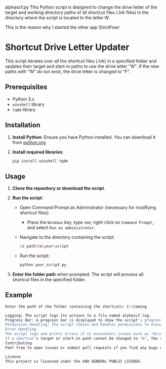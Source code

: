 alphascf.py
This Python script is designed to change the drive letter of the target and working directory paths of all shortcut files (.lnk files) in the directory where the script is located to the letter W.

This is the reason why I started the other app ShrctFixer

# Shortcut Drive Letter Updater

This script iterates over all the shortcut files (.lnk) in a specified folder and updates their target and start-in paths to use the drive letter "W". If the new paths with "W" do not exist, the drive letter is changed to "F".

## Prerequisites

- Python 3.x
- `winshell` library
- `tqdm` library

## Installation

1. **Install Python**: Ensure you have Python installed. You can download it from [python.org](https://www.python.org/).

2. **Install required libraries**:
    ```bash
    pip install winshell tqdm
    ```

## Usage

1. **Clone the repository or download the script**.

2. **Run the script**:

    - Open Command Prompt as Administrator (necessary for modifying shortcut files):
        - Press the `Windows` key, type `cmd`, right-click on `Command Prompt`, and select `Run as administrator`.

    - Navigate to the directory containing the script:
        ```bash
        cd path\to\your\script
        ```

    - Run the script:
        ```bash
        python your_script.py
        ```

3. **Enter the folder path** when prompted. The script will process all shortcut files in the specified folder.

## Example

```bash
Enter the path of the folder containing the shortcuts: C:\Gaming

Logging: The script logs its actions to a file named alphascf.log.
Progress Bar: A progress bar is displayed to show the script's progress.
Permission Handling: The script checks and handles permissions to ensure it can modify the shortcut files.
Error Handling
The script logs and prints errors if it encounters issues such as "Access is denied" or invalid file paths.
If a shortcut's target or start-in path cannot be changed to "W", the script will attempt to change the drive letter to "F".
Contributing
Feel free to open issues or submit pull requests if you find any bugs or have suggestions for improvements.

License
This project is licensed under the GNU GENERAL PUBLIC LICENSE.